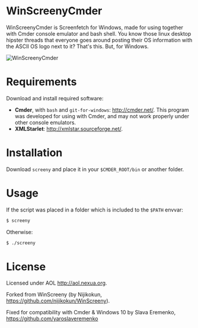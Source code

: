 WinScreenyCmder
======
WinScreenyCmder is Screenfetch for Windows, made for using together with Cmder console emulator and bash shell.
You know those linux desktop hipster threads that everyone goes around posting
their OS information with the ASCII OS logo next to it? That's this. But, for Windows.

![WinScreenyCmder](http://i.imgur.com/M4Z7NHl.png)

# Requirements
Download and install required software:
- **Cmder**, with `bash` and `git-for-windows`: http://cmder.net/. This program was developed for using with Cmder, and may not work properly under other console emulators.
- **XMLStarlet**: http://xmlstar.sourceforge.net/.

# Installation
Download `screeny` and place it in your `$CMDER_ROOT/bin` or another folder.

# Usage
If the script was placed in a folder which is included to the `$PATH` envvar:
``` bash
$ screeny
```

Otherwise:
``` bash
$ ./screeny
```

# License
Licensed under AOL <http://aol.nexua.org>.

Forked from WinScreeny (by Nijikokun, https://github.com/nijikokun/WinScreeny).

Fixed for compatibility with Cmder & Windows 10 by Slava Eremenko, https://github.com/yaroslaveremenko

